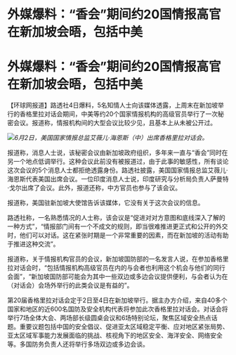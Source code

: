 # 外媒爆料：“香会”期间约20国情报高官在新加坡会晤，包括中美

# 外媒爆料：“香会”期间约20国情报高官在新加坡会晤，包括中美

【环球网报道】路透社4日爆料，5名知情人士向该媒体透露，上周末在新加坡举行的香格里拉对话会期间，中美等约20个国家情报机构的高级官员举行了一次秘密会议。报道称，情报机构间的大型会议比较少见，且基本上从未被公开过。

![](https://inews.gtimg.com/om_bt/OFiBVtvIwWqWW1Fy1nRu41RJFpIwP9zO1Tmdnz6dwE98cAA/1000)_6月2日，美国国家情报总监艾薇儿·海恩斯（中）出席香格里拉对话会。_

报道称，消息人士说，该秘密会议由新加坡政府组织，多年来一直与“香会”同时在另一个地点低调举行。这种会议此前没有被报道过，由于此事的敏感性，所有谈论这次会议的5个消息人士都拒绝透露身份。路透社披露，美国国家情报总监艾薇儿·海恩斯代表美国出席会议。一位印度消息人士说，印度研究与分析局负责人萨曼特·戈尔出席了会议。此外，报道还称，中方官员也参与了该会议。

报道称，美国驻新加坡大使馆告诉该媒体，它没有关于这次会议的信息。

路透社称，一名熟悉情况的人士称，该会议是“促进对对方意图和底线深入了解的一种方式”，“情报部门间有一个不成文的规则，即当很难推进更正式和公开的外交时，他们可以对话。这在紧张时期是一个非常重要的因素，而在新加坡的活动有助于推进这种交流”。

报道称，关于情报机构官员的会议，新加坡国防部的一名发言人说，在参加香格里拉对话会时，“包括情报机构高级官员在内的与会者也利用这个机会与他们的同行会面”，“新加坡国防部可能会为其中一些双边或多边会议提供便利，与会者认为在（对话会）会场外举行的此类会议是有益的”。

第20届香格里拉对话会定于2日至4日在新加坡举行。据主办方介绍，来自40多个国家和地区的近600名国防及安全机构代表将参加此次香格里拉对话会。对话会将举行7场全体大会、两场部长级圆桌会议和6场特别论坛，聚焦区域安全热点话题。重要议题包括中国的安全倡议、促进亚太区域稳定平衡、应对地区紧张局势、亚太区域军事能力发展面临的挑战、核视角下的地区安全、海洋安全、网络安全等。多国防务负责人还将举行多场双边或多边会谈。

